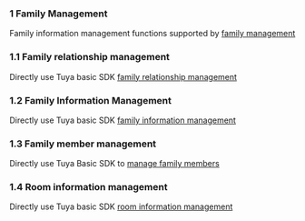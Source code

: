 ### 1 Family Management

Family information management functions supported by [family management](<https://tuyainc.github.io/tuyasmart_home_android_sdk_doc/en/resource/HomeAbout.html>)

### 1.1 Family relationship management

Directly use Tuya basic SDK [family relationship management](<https://tuyainc.github.io/tuyasmart_home_android_sdk_doc/en/resource/FamilyManager.html#home-relationship-management>)

### 1.2 Family Information Management

Directly use Tuya basic SDK [family information management](<https://tuyainc.github.io/tuyasmart_home_android_sdk_doc/en/resource/FamilyManager.html#family-management>)

### 1.3 Family member management

Directly use Tuya Basic SDK to [manage family members](<https://tuyainc.github.io/tuyasmart_home_android_sdk_doc/en/resource/FamilyManager.html#family-member-management>)

### 1.4 Room information management

Directly use Tuya basic SDK [room information management](<https://tuyainc.github.io/tuyasmart_home_android_sdk_doc/en/resource/FamilyManager.html#room-information-management>)

